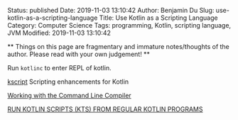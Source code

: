 Status: published
Date: 2019-11-03 13:10:42
Author: Benjamin Du
Slug: use-kotlin-as-a-scripting-language
Title: Use Kotlin as a Scripting Language
Category: Computer Science
Tags: programming, Kotlin, scripting language, JVM
Modified: 2019-11-03 13:10:42

**
Things on this page are fragmentary and immature notes/thoughts of the author.
Please read with your own judgement!
**

Run `kotlinc` to enter REPL of kotlin.

[kscript](https://github.com/holgerbrandl/kscript)
Scripting enhancements for Kotlin

[Working with the Command Line Compiler](https://kotlinlang.org/docs/tutorials/command-line.html)

[RUN KOTLIN SCRIPTS (KTS) FROM REGULAR KOTLIN PROGRAMS](https://kotlinexpertise.com/run-kotlin-scripts-from-kotlin-programs/)
